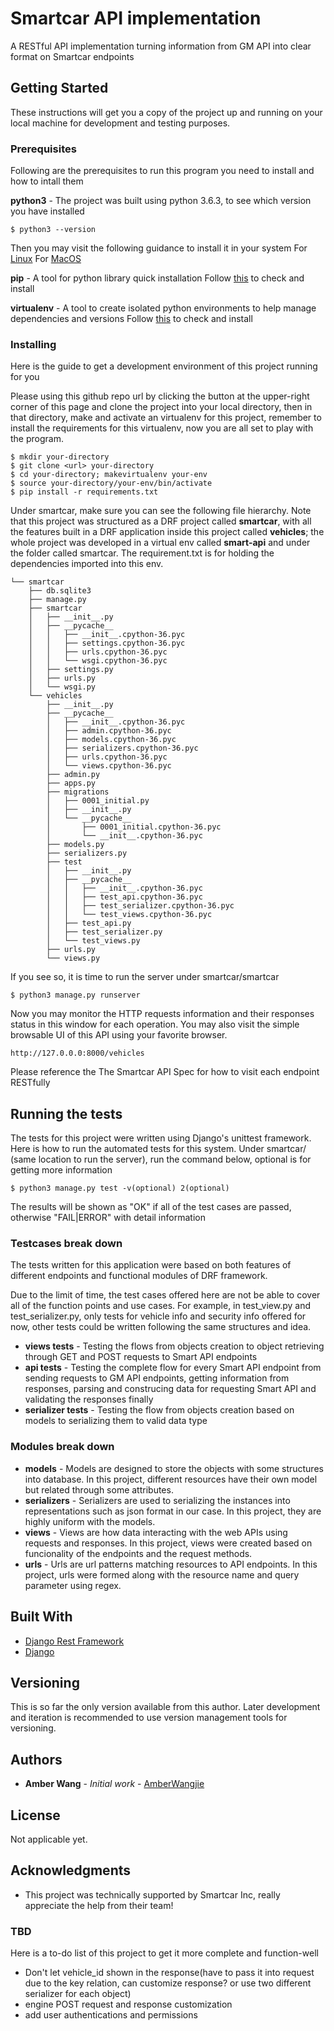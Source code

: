 # Smartcar API implementation

A RESTful API implementation turning information from GM API into clear format on Smartcar endpoints

## Getting Started

These instructions will get you a copy of the project up and running on your local machine for development and testing purposes. 

### Prerequisites

Following are the prerequisites to run this program you need to install and how to intall them

<b>python3</b> - The project was built using python 3.6.3, to see which version you have installed
```
$ python3 --version
```
Then you may visit the following guidance to install it in your system
For [Linux](http://docs.python-guide.org/en/latest/starting/install3/linux/)
For [MacOS](http://docs.python-guide.org/en/latest/starting/install3/osx/)

<b>pip</b> - A tool for python library quick installation 
Follow [this](https://stackoverflow.com/questions/6587507/how-to-install-pip-with-python-3) to check and install

<b>virtualenv</b> - A tool to create isolated python environments to help manage dependencies and versions
Follow [this](http://docs.python-guide.org/en/latest/dev/virtualenvs/) to check and install

### Installing

Here is the guide to get a development environment of this project running for you

Please using this github repo url by clicking the button at the upper-right corner of this page and clone the project into your local directory, then in that directory, make and activate an virtualenv for this project, remember to install the requirements for this virtualenv, now you are all set to play with the program.

```
$ mkdir your-directory
$ git clone <url> your-directory
$ cd your-directory; makevirtualenv your-env
$ source your-directory/your-env/bin/activate
$ pip install -r requirements.txt
```
Under smartcar\, make sure you can see the following file hierarchy.
Note that this project was structured as a DRF project called <b>smartcar</b>, with all the features built in a DRF application inside this project called <b>vehicles</b>; the whole project was developed in a virtual env called <b>smart-api</b> and under the folder called smartcar. The requirement.txt is for holding the dependencies imported into this env.
```
└── smartcar
    ├── db.sqlite3
    ├── manage.py
    ├── smartcar
    │   ├── __init__.py
    │   ├── __pycache__
    │   │   ├── __init__.cpython-36.pyc
    │   │   ├── settings.cpython-36.pyc
    │   │   ├── urls.cpython-36.pyc
    │   │   └── wsgi.cpython-36.pyc
    │   ├── settings.py
    │   ├── urls.py
    │   └── wsgi.py
    └── vehicles
        ├── __init__.py
        ├── __pycache__
        │   ├── __init__.cpython-36.pyc
        │   ├── admin.cpython-36.pyc
        │   ├── models.cpython-36.pyc
        │   ├── serializers.cpython-36.pyc
        │   ├── urls.cpython-36.pyc
        │   └── views.cpython-36.pyc
        ├── admin.py
        ├── apps.py
        ├── migrations
        │   ├── 0001_initial.py
        │   ├── __init__.py
        │   └── __pycache__
        │       ├── 0001_initial.cpython-36.pyc
        │       └── __init__.cpython-36.pyc
        ├── models.py
        ├── serializers.py
        ├── test
        │   ├── __init__.py
        │   ├── __pycache__
        │   │   ├── __init__.cpython-36.pyc
        │   │   ├── test_api.cpython-36.pyc
        │   │   ├── test_serializer.cpython-36.pyc
        │   │   └── test_views.cpython-36.pyc
        │   ├── test_api.py
        │   ├── test_serializer.py
        │   └── test_views.py
        ├── urls.py
        └── views.py
```
If you see so, it is time to run the server under smartcar/smartcar
```
$ python3 manage.py runserver
```
Now you may monitor the HTTP requests information and their responses status in this window for each operation.
You may also visit the simple browsable UI of this API using your favorite browser.
```
http://127.0.0.0:8000/vehicles
```
Please reference the The Smartcar API Spec for how to visit each endpoint RESTfully

## Running the tests

The tests for this project were written using Django's unittest framework. Here is how to run the automated tests for this system.
Under smartcar/ (same location to run the server), run the command below, optional is for getting more  information
```
$ python3 manage.py test -v(optional) 2(optional)
```
The results will be shown as "OK" if all of the test cases are passed, otherwise "FAIL|ERROR" with detail information

### Testcases break down 

The tests written for this application were based on both features of different endpoints and functional modules of DRF framework.

Due to the limit of time, the test cases offered here are not be able to cover all of the function points and use cases. For example, in test_view.py and test_serializer.py, only tests for vehicle info and security info offered for now, other tests could be written following the same structures and idea.

* <b>views tests</b> - Testing the flows from objects creation to object retrieving through GET and POST requests to Smart API endpoints
* <b>api tests</b> - Testing the complete flow for every Smart API endpoint from sending requests to GM API endpoints, getting information from responses, parsing and construcing data for requesting Smart API and validating the responses finally
* <b>serializer tests</b> - Testing the flow from objects creation based on models to serializing them to valid data type


### Modules break down

* <b>models</b> - Models are designed to store the objects with some structures into database. In this project, different resources have their own model but related through some attributes.
* <b>serializers</b> - Serializers are used to serializing the instances into representations such as json format in our case. In this project, they are highly uniform with the models.
* <b>views</b> - Views are how data interacting with the web APIs using requests and responses. In this project, views were created based on funcionality of the endpoints and the request methods.
* <b>urls</b> - Urls are url patterns matching resources to API endpoints. In this project, urls were formed along with the resource name and query parameter using regex.


## Built With

* [Django Rest Framework](http://www.django-rest-framework.org/) 
* [Django](https://docs.djangoproject.com/en/2.0/intro/) 


## Versioning

This is so far the only version available from this author. Later development and iteration is recommended to use version management tools for versioning.

## Authors

* **Amber Wang** - *Initial work* - [AmberWangjie](https://github.com/AmberWangjie)

## License

Not applicable yet.

## Acknowledgments

* This project was technically supported by Smartcar Inc, really appreciate the help from their team! 

### TBD

Here is a to-do list of this project to get it more complete and function-well

* Don't let vehicle_id shown in the response(have to pass it into request due to the key relation, can customize response? or use two different serializer for each object)
* engine POST request and response customization
* add user authentications and permissions
